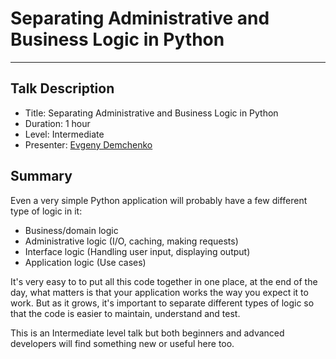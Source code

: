 # Separating Administrative and Business Logic in Python

---

## Talk Description

* Title: Separating Administrative and Business Logic in Python
* Duration: 1 hour
* Level: Intermediate
* Presenter: [Evgeny Demchenko](https://twitter.com/littlepea12)

## Summary

Even a very simple Python application will probably have a few different type of logic in it:
 
* Business/domain logic
* Administrative logic (I/O, caching, making requests)
* Interface logic (Handling user input, displaying output)
* Application logic (Use cases)

It's very easy to to put all this code together in one place, at the end of the day, 
what matters is that your application works the way you expect it to work.
But as it grows, it's important to separate different types of logic 
so that the code is easier to maintain, understand and test. 
 
This is an Intermediate level talk but both beginners and advanced developers will find something new or useful here too.
